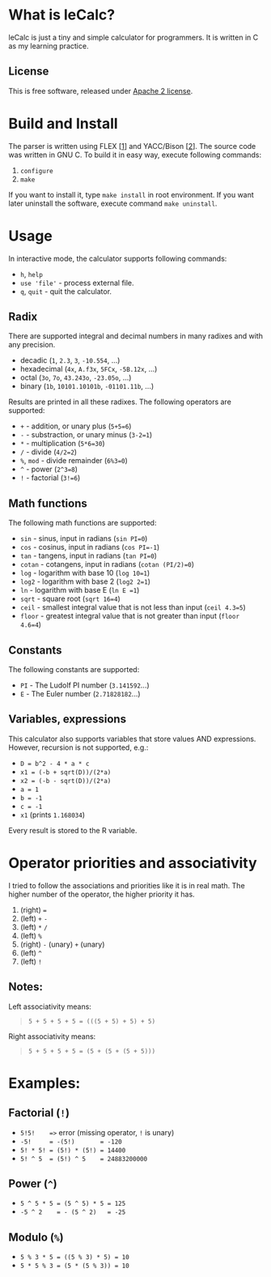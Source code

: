 # What is leCalc?

leCalc is just a tiny and simple calculator for programmers.
It is written in C as my learning practice.

## License

This is free software, released under [Apache 2 license](https://www.apache.org/licenses/LICENSE-2.0).

# Build and Install

The parser is written using FLEX [[1]] and YACC/Bison [[2]]. The source code was written in GNU C. To build it in easy way, execute following commands:

1. `configure`
2. `make`

If you want to install it, type `make install` in root environment. If you want later uninstall the software, execute command `make uninstall`.

[1]: http://flex.sourceforge.net/
[2]: http://gnuwin32.sourceforge.net/packages/byacc.htm


# Usage

In interactive mode, the calculator supports following commands:

* `h`, `help`
* `use 'file'` - process external file.
* `q`, `quit`  - quit the calculator.

## Radix

There are supported integral and decimal numbers in many radixes and with any precision. 

* decadic (`1`, `2.3`, `3`, `-10.554`, ...)
* hexadecimal (`4x`, `A.f3x`, `5FCx`, `-5B.12x`, ...)
* octal (`3o`, `7o`, `43.243o`, `-23.05o`, ...)
* binary (`1b`, `10101.10101b`, `-01101.11b`, ...)

Results are printed in all these radixes. The following operators are supported:

* `+` - addition, or unary plus (`5+5=6`)
* `-` - substraction, or unary minus (`3-2=1`)
* `*` - multiplication (`5*6=30`)
* `/` - divide (`4/2=2`)
* `%`, `mod` - divide remainder (`6%3=0`)
* `^` - power (`2^3=8`)
* `!` - factorial (`3!=6`)

## Math functions

The following math functions are supported:

* `sin`   - sinus, input in radians (`sin PI=0`)
* `cos`   - cosinus, input in radians (`cos PI=-1`)
* `tan`   - tangens, input in radians (`tan PI=0`)
* `cotan` - cotangens, input in radians (`cotan (PI/2)=0`)
* `log`   - logarithm with base 10 (`log 10=1`)
* `log2`  - logarithm with base 2 (`log2 2=1`)
* `ln`    - logarithm with base E (`ln E =1`)
* `sqrt`  - square root (`sqrt 16=4`)
* `ceil`  - smallest integral value that is not less than input (`ceil 4.3=5`)
* `floor` - greatest integral value that is not greater than input (`floor 4.6=4`)

## Constants

The following constants are supported:

*  `PI` - The Ludolf PI number (`3.141592`...)
*  `E`  - The Euler number (`2.71828182`...)

## Variables, expressions

This calculator also supports variables that store values AND expressions. However,
recursion is not supported, e.g.:

*  `D = b^2 - 4 * a * c`
*  `x1 = (-b + sqrt(D))/(2*a)`
*  `x2 = (-b - sqrt(D))/(2*a)`
*  `a = 1`
*  `b = -1`
*  `c = -1`
*  `x1` (prints `1.168034`)

Every result is stored to the R variable.

# Operator priorities and associativity

I tried to follow the associations and priorities like it is in real math.
The higher number of the operator, the higher priority it has.

1. (right)  `=`
2. (left)   `+` `-`
3. (left)   `*` `/`
4. (left)   `%`
5. (right)  `-` (unary) `+` (unary)
6. (left)   `^`
7. (left)   `!`

## Notes:

Left associativity means:

> `5 + 5 + 5 + 5 = (((5 + 5) + 5) + 5)`

Right associativity means:

> `5 + 5 + 5 + 5 = (5 + (5 + (5 + 5)))`

# Examples:

## Factorial (`!`)

* `5!5!    =>` error (missing operator, `!` is unary)
* `-5!     = -(5!)       = -120`
* `5! * 5! = (5!) * (5!) = 14400`
* `5! ^ 5  = (5!) ^ 5    = 24883200000`


## Power (`^`)

* `5 ^ 5 * 5 = (5 ^ 5) * 5 = 125`
* `-5 ^ 2    = - (5 ^ 2)   = -25`

## Modulo (`%`)

* `5 % 3 * 5 = ((5 % 3) * 5) = 10`
* `5 * 5 % 3 = (5 * (5 % 3)) = 10`
